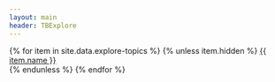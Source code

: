 ```yaml
---
layout: main
header: TBExplore
---
```


<div class="portfolio-container">
    <div class="active-projects-list">
        {% for item in site.data.explore-topics %}
            {% unless item.hidden %}
                <a class="topic portfolio" href="explores/{{item.name}}.html">
                    {{ item.name }}
                </a>
                <div class="separator"></div>
            {% endunless %}
        {% endfor %}
    </div>
</div>